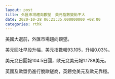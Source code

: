 ```yaml
---
layout: post
title: 外匯市場趨向觀望　美元指數變動不大
date: 2020-10-28 06:21:35.000000000 +08:00
categories: rthk
---
```


美國大選前，外匯市場趨向觀望。

美元回吐早段升幅，美元指數報93.105，升幅0.03%。

美元兌日圓報104.5日圓，歐元兌美元報1.1788美元。

英國及歐盟仍進行脫歐磋商，英鎊兌美元及歐元靠穩。
